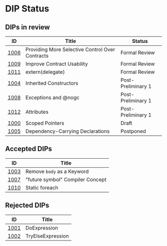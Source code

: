 # DIP Status

## DIPs in review
|                  ID|                                          Title|            Status|
|--------------------|-----------------------------------------------|------------------|
|[1006](./DIP1006.md)|Providing More Selective Control Over Contracts|     Formal Review|
|[1009](./DIP1009.md)|                     Improve Contract Usability|     Formal Review|
|[1011](./DIP1011.md)|                               extern(delegate)|     Formal Review|
|[1004](./DIP1004.md)|                         Inherited Constructors|Post-Preliminary 1|
|[1008](./DIP1008.md)|                           Exceptions and @nogc|Post-Preliminary 1|
|[1012](./DIP1012.md)|                                     Attributes|Post-Preliminary 1|
|[1000](./DIP1000.md)|                                Scoped Pointers|             Draft|
|[1005](./DIP1005.md)|               Dependency-Carrying Declarations|         Postponed|

## Accepted DIPs
|                           ID|                           Title|
|-----------------------------|--------------------------------|
|[1003](./accepted/DIP1003.md)|      Remove `body` as a Keyword|
|[1007](./accepted/DIP1007.md)|"future symbol" Compiler Concept|
|[1010](./accepted/DIP1010.md)|                  Static foreach|

## Rejected DIPs
|                           ID|                           Title|
|-----------------------------|--------------------------------|
|[1001](./rejected/DIP1001.md)|                    DoExpression|
|[1002](./rejected/DIP1002.md)|               TryElseExpression|
